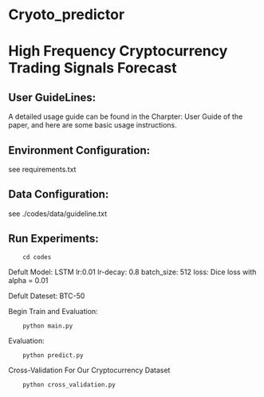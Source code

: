 # Cryoto_predictor

# High Frequency Cryptocurrency Trading Signals Forecast

## User GuideLines:
A detailed usage guide can be found in the Charpter: User Guide of the paper, and here are some basic usage instructions.



## Environment Configuration:
see requirements.txt

## Data Configuration:
see ./codes/data/guideline.txt

## Run Experiments:
        cd codes

Defult Model: LSTM lr:0.01 lr-decay: 0.8 batch_size: 512 loss: Dice loss with alpha = 0.01

Defult Dateset: BTC-50

Begin Train and Evaluation:
        
        python main.py
        
Evaluation:

        python predict.py

Cross-Validation For Our Cryptocurrency Dataset

        python cross_validation.py



